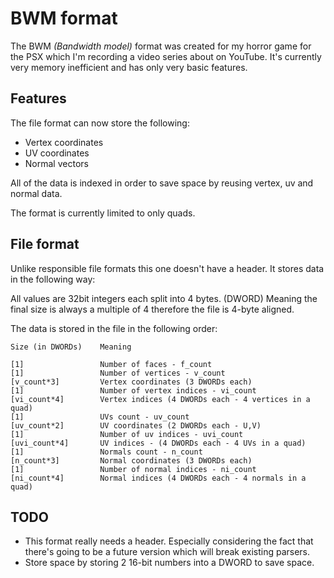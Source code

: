 # BWM format
The BWM *(Bandwidth model)* format was created for my horror game for the PSX which I'm recording a video series about on YouTube. It's currently very memory inefficient and has only very basic features.

## Features
The file format can now store the following:
- Vertex coordinates
- UV coordinates
- Normal vectors

All of the data is indexed in order to save space by reusing vertex, uv and normal data.

The format is currently limited to only quads.

## File format
Unlike responsible file formats this one doesn't have a header. It stores data in the following way:

All values are 32bit integers each split into 4 bytes. (DWORD) Meaning the final size is always a multiple of 4 therefore the file is 4-byte aligned.

The data is stored in the file in the following order:
```
Size (in DWORDs)    Meaning

[1]                 Number of faces - f_count
[1]                 Number of vertices - v_count
[v_count*3]         Vertex coordinates (3 DWORDs each)
[1]                 Number of vertex indices - vi_count
[vi_count*4]        Vertex indices (4 DWORDs each - 4 vertices in a quad)
[1]                 UVs count - uv_count 
[uv_count*2]        UV coordinates (2 DWORDs each - U,V)    
[1]                 Number of uv indices - uvi_count
[uvi_count*4]       UV indices - (4 DWORDs each - 4 UVs in a quad)  
[1]                 Normals count - n_count 
[n_count*3]         Normal coordinates (3 DWORDs each)  
[1]                 Number of normal indices - ni_count
[ni_count*4]        Normal indices (4 DWORDs each - 4 normals in a quad)
```

## TODO
- This format really needs a header. Especially considering the fact that there's going to be a future version which will break existing parsers.
- Store space by storing 2 16-bit numbers into a DWORD to save space.